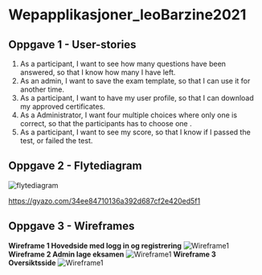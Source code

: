 # Wepapplikasjoner_leoBarzine2021

## Oppgave 1 - User-stories

<ol>
<li>As a participant, I want to see how many questions have been answered, so that I know how many I have left.</li>
<li>As an admin, I want to save the exam template, so that I can use it for another time.</li>
<li>As a participant, I want to have my user profile, so that I can download my approved certificates. </li>
<li>As a Administrator, I want four multiple choices where only one is correct, so that the participants has to choose one .</li>
<li>As a participant, I want to see my score, so that I know if I passed the test, or failed the test. </li>
</ol>


## Oppgave 2 - Flytediagram
![flytediagram ](https://gyazo.com/7d4b9c5fe4f2bd78de8be401c66e25de.png)


https://gyazo.com/34ee84710136a392d687cf2e420ed5f1


## Oppgave 3 - Wireframes
**Wireframe 1 Hovedside med logg in og registrering**
![Wireframe1 ](https://gyazo.com/34ee84710136a392d687cf2e420ed5f1.png)
**Wireframe 2 Admin lage eksamen**
![Wireframe1 ](https://gyazo.com/fac2c41e0ffc2cddc19dbd7f26e4259d.png)
**Wireframe 3 Oversiktsside**
![Wireframe1 ](https://gyazo.com/75d272ccee48421616837bbfd50af01f.png)
